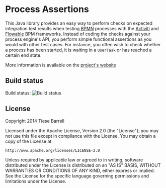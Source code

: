 # Process Assertions
This Java library provides an easy way to perform checks on expected integration test results when testing [BPMN][linkBpmn] processes with the [Activiti][linkActiviti] and [Flowable][linkFlowable] BPM frameworks. Instead of coding the checks against your process engine's API, you perform simple functional assertions as you would with other test cases. For instance, you often wish to check whether a process has been started, it is waiting in a `UserTask` or has reached a certain end state.

More information is available on the [project's website][linkProject]

## Build status
Build status: ![Build status][buildStatus]

## License
Copyright 2014 Tiese Barrell

Licensed under the Apache License, Version 2.0 (the "License");
you may not use this file except in compliance with the License.
You may obtain a copy of the License at

    http://www.apache.org/licenses/LICENSE-2.0

Unless required by applicable law or agreed to in writing, software
distributed under the License is distributed on an "AS IS" BASIS,
WITHOUT WARRANTIES OR CONDITIONS OF ANY KIND, either express or implied.
See the License for the specific language governing permissions and
limitations under the License.

[linkActiviti]: http://activiti.org/ "Activiti"
[linkFlowable]: http://flowable.org/ "Flowable"
[linkBpmn]: http://bpmn.org "Business Process Model and Notation"
[linkProject]: http://toxos.org/process-assertions/ "Process Assertions project website"
[buildStatus]: https://travis-ci.org/tiesebarrell/process-assertions.svg?branch=develop  "Process Assertions Build Status"	

